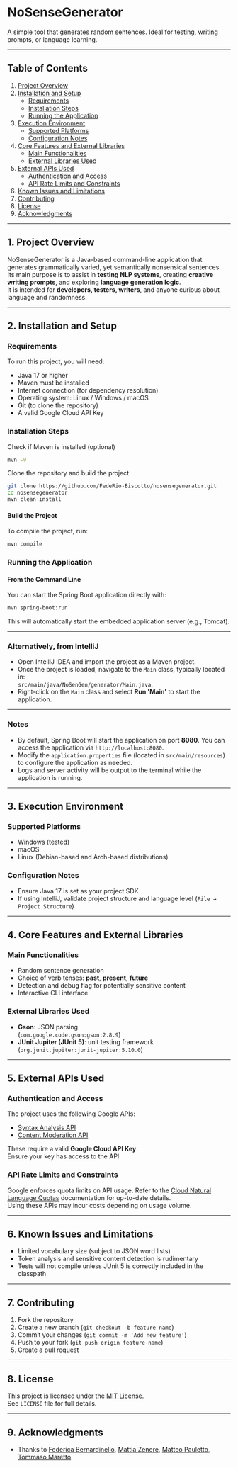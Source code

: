 
# NoSenseGenerator
A simple tool that generates random sentences. Ideal for testing, writing prompts, or language learning.

---

## Table of Contents

1. [Project Overview](#1-project-overview)  
2. [Installation and Setup](#2-installation-and-setup)  
   - [Requirements](#requirements)  
   - [Installation Steps](#installation-steps)  
   - [Running the Application](#running-the-application)  
3. [Execution Environment](#3-execution-environment)  
   - [Supported Platforms](#supported-platforms)  
   - [Configuration Notes](#configuration-notes)  
4. [Core Features and External Libraries](#4-core-features-and-external-libraries)  
   - [Main Functionalities](#main-functionalities)  
   - [External Libraries Used](#external-libraries-used)  
5. [External APIs Used](#5-external-apis-used)  
   - [Authentication and Access](#authentication-and-access)  
   - [API Rate Limits and Constraints](#api-rate-limits-and-constraints)  
6. [Known Issues and Limitations](#6-known-issues-and-limitations)  
7. [Contributing](#7-contributing)  
8. [License](#8-license)  
9. [Acknowledgments](#9-acknowledgments)

---

## 1. Project Overview

NoSenseGenerator is a Java-based command-line application that generates grammatically varied, yet semantically nonsensical sentences.  
Its main purpose is to assist in **testing NLP systems**, creating **creative writing prompts**, and exploring **language generation logic**.  
It is intended for **developers, testers, writers**, and anyone curious about language and randomness.

---

## 2. Installation and Setup

### Requirements

To run this project, you will need:

- Java 17 or higher  
- Maven must be installed
- Internet connection (for dependency resolution)  
- Operating system: Linux / Windows / macOS  
- Git (to clone the repository)
- A valid Google Cloud API Key

### Installation Steps 
Check if Maven is installed (optional)

  ```bash
  mvn -v
  ```
Clone the repository and build the project
```bash
git clone https://github.com/FedeRio-Biscotto/nosensegenerator.git
cd nosensegenerator
mvn clean install
```

#### Build the Project
To compile the project, run:
  ```bash
  mvn compile
  ```
### Running the Application
#### From the Command Line
You can start the Spring Boot application directly with:
```bash
mvn spring-boot:run
```
This will automatically start the embedded application server (e.g., Tomcat).

---

### Alternatively, from IntelliJ
- Open IntelliJ IDEA and import the project as a Maven project.
- Once the project is loaded, navigate to the `Main` class, typically located in:  
  `src/main/java/NoSenGen/generator/Main.java`.
- Right-click on the `Main` class and select **Run 'Main'** to start the application.

---

### Notes
- By default, Spring Boot will start the application on port **8080**. You can access the application via `http://localhost:8080`.
- Modify the `application.properties` file (located in `src/main/resources`) to configure the application as needed.
- Logs and server activity will be output to the terminal while the application is running.

---

## 3. Execution Environment

### Supported Platforms

- Windows (tested)
- macOS
- Linux (Debian-based and Arch-based distributions)

### Configuration Notes

- Ensure Java 17 is set as your project SDK
- If using IntelliJ, validate project structure and language level (`File → Project Structure`)

---

## 4. Core Features and External Libraries

### Main Functionalities

- Random sentence generation
- Choice of verb tenses: **past**, **present**, **future**
- Detection and debug flag for potentially sensitive content
- Interactive CLI interface

### External Libraries Used

- **Gson**: JSON parsing  
  (`com.google.code.gson:gson:2.8.9`)
- **JUnit Jupiter (JUnit 5)**: unit testing framework  
  (`org.junit.jupiter:junit-jupiter:5.10.0`)

---

## 5. External APIs Used

### Authentication and Access

The project uses the following Google APIs:

- [Syntax Analysis API](https://language.googleapis.com/v1/documents:analyzeSyntax?key=)
- [Content Moderation API](https://language.googleapis.com/v1/documents:moderateText?key=)

These require a valid **Google Cloud API Key**.  
Ensure your key has access to the API.

### API Rate Limits and Constraints

Google enforces quota limits on API usage. Refer to the [Cloud Natural Language Quotas](https://cloud.google.com/natural-language/quotas) documentation for up-to-date details.  
Using these APIs may incur costs depending on usage volume.

---

## 6. Known Issues and Limitations

- Limited vocabulary size (subject to JSON word lists)
- Token analysis and sensitive content detection is rudimentary
- Tests will not compile unless JUnit 5 is correctly included in the classpath

---

## 7. Contributing

1. Fork the repository  
2. Create a new branch (`git checkout -b feature-name`)  
3. Commit your changes (`git commit -m 'Add new feature'`)  
4. Push to your fork (`git push origin feature-name`)  
5. Create a pull request

---

## 8. License

This project is licensed under the [MIT License](https://opensource.org/licenses/MIT).  
See `LICENSE` file for full details.

---

## 9. Acknowledgments

- Thanks to [Federica Bernardinello](https://github.com/FedeRio-Biscotto), [Mattia Zenere](https://github.com/melodjin), [Matteo Pauletto](https://github.com/Pauletot), [Tommaso Maretto](https://github.com/Tommy160804)

